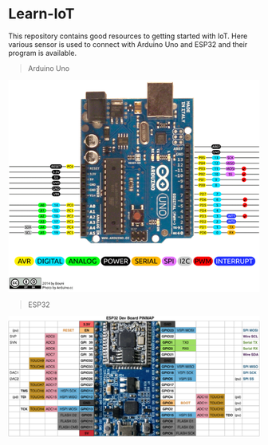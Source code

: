 # Learn-IoT
This repository contains good resources to getting started with IoT. Here various sensor is used to connect with Arduino Uno and ESP32 and their program is available.

> Arduino Uno

![](ArduinoUno/Arduino-Uno-Pin-Diagram.png)

> ESP32

![](ESP32/esp32_pinmap.png)
